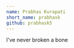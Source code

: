 ```yaml
---
name: Prabhas Kurapati
short_name: prabhask
github: prabhask5
---
```


**<Prabhas Kurapati>** I've never broken a bone